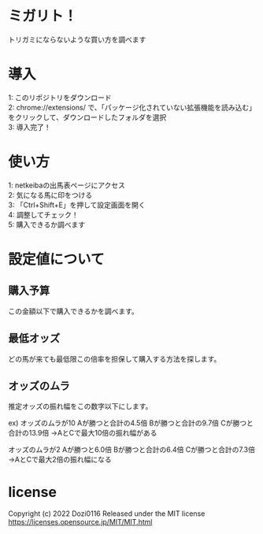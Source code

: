 # ミガリト！
トリガミにならないような買い方を調べます

# 導入

1: このリポジトリをダウンロード   
2: chrome://extensions/ で、「パッケージ化されていない拡張機能を読み込む」をクリックして、ダウンロードしたフォルダを選択   
3: 導入完了！   

# 使い方

1: netkeibaの出馬表ページにアクセス   
2: 気になる馬に印をつける   
3: 「Ctrl+Shift+E」を押して設定画面を開く   
4: 調整してチェック！   
5: 購入できるか調べます   

# 設定値について
## 購入予算
この金額以下で購入できるかを調べます。

## 最低オッズ
どの馬が来ても最低限この倍率を担保して購入する方法を探します。

## オッズのムラ
推定オッズの振れ幅をこの数字以下にします。

ex)
オッズのムラが10
Aが勝つと合計の4.5倍
Bが勝つと合計の9.7倍
Cが勝つと合計の13.9倍
→AとCで最大10倍の振れ幅がある

オッズのムラが2
Aが勝つと6.0倍
Bが勝つと合計の6.4倍
Cが勝つと合計の7.3倍
→AとCで最大2倍の振れ幅になる

# license
Copyright (c) 2022 Dozi0116
Released under the MIT license
https://licenses.opensource.jp/MIT/MIT.html